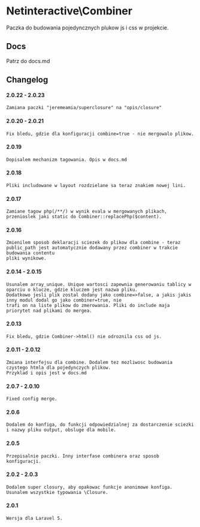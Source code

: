 Netinteractive\Combiner
=======================

Paczka do budowania pojedyncznych plukow js i css w projekcie.

## Docs

Patrz do docs.md


## Changelog

#### 2.0.22 - 2.0.23
    Zamiana paczki "jeremeamia/superclosure" na "opis/closure"

#### 2.0.20 - 2.0.21
    Fix bledu, gdzie dla konfiguracji combine=true - nie mergowalo plikow.
    
#### 2.0.19
    Dopisalem mechanizm tagowania. Opis w docs.md

#### 2.0.18
    Pliki includowane w layout rozdzielane sa teraz znakiem nowej lini.

#### 2.0.17
    Zamiane tagow php(/**/) w wynik evala w mergowanych plikach, przenioslek jaki static do Combiner::replacePhp($content).

#### 2.0.16
    Zmienilem sposob deklaracji sciezek do plikow dla combine - teraz public_path jest automatycznie dodawany przez combiner w trakcie budowania contentu
    pliki wynikowe.

#### 2.0.14 - 2.0.15
    Usunalem array_unique. Unique wartosci zapewnia generowaniu tablicy w oparciu o klucze, gdzie kluczem jest nazwa pliku.
    Dodatkowo jesli plik zostal dodany jako combine=>false, a jakis jakis inny modul dodal go jako combiner=true, nie
    trafi on na liste plikow do zmerowania. Pliki do include maja priorytet nad plikami do mergea.

#### 2.0.13
    Fix bledu, gdzie Combiner->html() nie odroznila css od js.

#### 2.0.11 - 2.0.12
    Zmiana interfejsu dla combine. Dodalem tez mozliwosc budowania czystego htmla dla pojedynczych plikow.
    Przyklad i opis jest w docs.md

#### 2.0.7 - 2.0.10
    Fixed config merge.

#### 2.0.6
    Dodalem do konfiga, do funkcji odpowiedzialnej za dostarczenie sciezki i nazwy pliku output, obsluge dla mobile.

#### 2.0.5
    Przepisalnie paczki. Inny interfase combinera oraz sposob konfiguracji.

#### 2.0.2 - 2.0.3
    Dodalem super closury, aby opakowac funkcje anonimowe konfiga.
    Usunalem wszystkie typowania \Closure.

#### 2.0.1
    Wersja dla Laravel 5.
